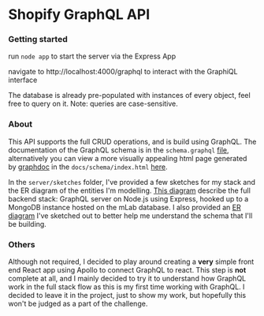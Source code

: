 # Shopify GraphQL API

### Getting started

run `node app` to start the server via the Express App

navigate to http://localhost:4000/graphql to interact with the GraphiQL interface

The database is already pre-populated with instances of every object, feel free to query on it. Note: queries are case-sensitive.

### About

This API supports the full CRUD operations, and is build using GraphQL.
The documentation of the GraphQL schema is in the `schema.graphql` [file](schema/schema.graphql), alternatively you can view a more visually appealing html page generated by [graphdoc](https://github.com/2fd/graphdoc) in the `docs/schema/index.html` [here](doc/schema/index.html).

In the `server/sketches` folder, I've provided a few sketches for my stack and the ER diagram of the entities I'm modelling.
[This diagram](sketches/stack.png) describe the full backend stack: GraphQL server on Node.js using Express, hooked up to a MongoDB instance hosted on the mLab database. I also provided an [ER diagram](sketches/ER-diagram.png) I've sketched out to better help me understand the schema that I'll be building.



### Others
Although not required, I decided to play around creating a **very** simple front end React app using Apollo to connect GraphQL to react.
This step is **not** complete at all, and I mainly decided to try it to understand how GraphQL work in the full stack flow as this is my first time working with GraphQL.
I decided to leave it in the project, just to show my work, but hopefully this won't be judged as a part of the challenge.



